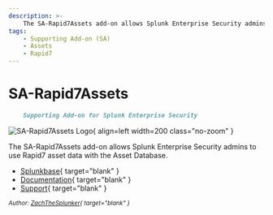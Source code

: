 ```yaml
---
description: >-
    The SA-Rapid7Assets add-on allows Splunk Enterprise Security admins to use Rapid7 asset data with the Asset Database.
tags:
    - Supporting Add-on (SA)
    - Assets
    - Rapid7
---
```


# SA-Rapid7Assets

``` markdown title=""
    Supporting Add-on for Splunk Enterprise Security
```

<div class="result" markdown>

![SA-Rapid7Assets Logo](https://splunk-rapid7.ztsplunker.com/static/sa-rapid7-small.svg){ align=left width=200 class="no-zoom" }

The SA-Rapid7Assets add-on allows Splunk Enterprise Security admins to use Rapid7 asset data with the Asset Database. 

- [Splunkbase](https://splunkbase.splunk.com/app/7025){ target="blank" }
- [Documentation](https://splunk-rapid7.ztsplunker.com/){ target="blank" }
- [Support](https://github.com/ZachChristensen28/SA-Rapid7Assets/issues){ target="blank" }

<small>_Author: [ZachTheSplunker](https://zachthesplunker.com/){ target="blank" }_</small>

</div>
